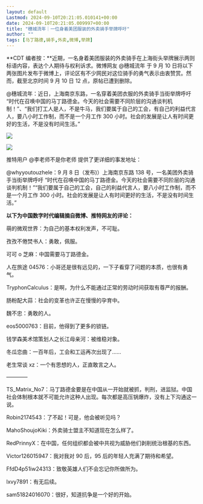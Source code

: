 ```yaml
---
layout: default
Lastmod: 2024-09-10T20:21:05.010141+00:00
date: 2024-09-10T20:21:05.009997+00:00
title: "穗城流年｜一位身着美团服装的外卖骑手举牌呼吁"
author: ""
tags: [马丁路德,骑手,外卖,微博,举牌]
---
```


**CDT 编者按：**近期，一名身着美团服装的外卖骑手在上海街头举牌展示两则标语内容，表达个人期待与权利诉求。微博网友 @穗城流年 于 9 月 10 日将以下两张图片发布于微博上，评论区有不少网民对这位骑手的勇气表示由衷赞赏。然而，截至北京时间 9 月 10 日 12 点，原帖已遭到删除。

@穗城流年：近日，上海南京东路，一名穿着美团衣服的外卖骑手当街举牌呼吁 “时代在召唤中国的马丁路德金。今天的社会需要不同阶层的沟通谈判机制！”、“我们打工人是人，不是牛马，我们要属于自己的工会，有自己的利益代言人，要八小时工作制，而不是一个月工作 300 小时。社会的发展是让人有时间更好的生活，不是没有时间生活。”

![](https://images.weserv.nl/?url=https%3A//chinadigitaltimes.net/chinese/files/2024/09/image-1725940927208.png)

  

![](https://images.weserv.nl/?url=https%3A//chinadigitaltimes.net/chinese/files/2024/09/image-1725940933242.png)

推特用户 @李老师不是你老师 提供了更详细的事发地址：

@whyyoutouzhele：9 月 8 日（发布)）上海南京东路 138 号，一名美团外卖骑手当街举牌呼吁 “时代在召唤中国的马丁路德金。今天的社会需要不同阶层的沟通谈判机制！”“我们要属于自己的工会，自己的利益代言人，要八小时工作制，而不是一个月工作 300 小时。社会的发展是让人有时间更好的生活，不是没有时间生活。”

**以下为中国数字时代编辑摘自微博、推特网友的评论：**

萌的微观世界：为自己的基本权利发声，不可耻。

孜孜不倦焚书人：勇敢，佩服。

可可 o 芝麻：中国需要马丁路德金。

人在旅途 04576：小哥还是很有远见的，一下子看穿了问题的本质，也很有勇气。

TryphonCalculus：是啊，为什么不能通过正常的劳动时间获取有尊严的报酬。

肠粉配大蒜：社会的变革也许正在慢慢的孕育中。

魏不忠：勇敢的人。

eos5000763：目前，他得到了更多的锁链。

钱学森美术馆策划人之长江母亲河：被维稳对象。

冬瓜恋曲：一百年后，工会和工运再次出现了……

老生常谈 xz：一个有思想的人，正直敢言之人。

————

TS\_Matrix\_No7：马丁路德金要是在中国从一开始就被抓，判刑，进监狱。中国社会体制根本就不可能允许这种人出现。每次都是高压锅爆炸，没有上下沟通这一说。

Robin2174543：了不起！可是，他会被听见吗？

MahoShoujoKiki：外卖骑士盟主不知道现在怎么样了。

RedPrinnyX：在中国，任何组织都会被中共视为威胁他们剥削统治根基的东西。

Victor126015947：我对我对 90 后，95 后的年轻人充满了期待和希望。

FfdD4p51iw24313：致敬英雄人们不会忘记你所做所为。

lxvy7891：有无后续。

sam51824016070：很好，知道抗争是一个好的开始。

